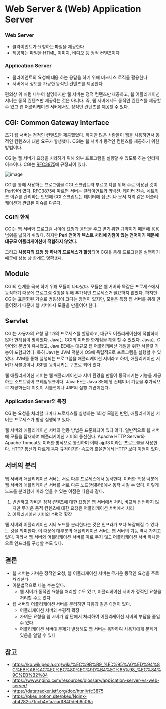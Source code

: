 # Web Server & (Web) Application Server
### Web Server
- 클라이언트가 요청하는 파일을 제공한다
- 제공하는 파일을 HTML, 이미지, 비디오 등 정적 컨텐츠이다

### Application Server
- 클라이언트의 요청에 대응 하는 응답을 하기 위해 비즈니스 로직을 활용한다
- 서버에서 정보를 가공한 동적인 컨텐츠를 제공한다

편의상 위 처럼 나누어 설명하지만 웹 서버는 정적 컨텐츠만 제공하고, 웹 어플리케이션 서버는 동적 컨텐츠만 제공하는 것은 아니다. 즉, 웹 서버에서도 동적인 컨텐츠를 제공할 수 있고 웹 어플리케이션 서버에서도 정적인 컨텐츠를 제공할 수 있다.

## CGI: Common Gateway Interface
초기 웹 서버는 정적인 컨텐츠만 제공했었다. 하지만 많은 사람들이 웹을 사용하면서 동적인 컨텐츠에 대한 요구가 발생했다. CGI는 웹 서버가 동적인 컨텐츠를 제공하기 위한 방법이다.

CGI는 웹 서버가 요청을 처리하기 위해 외부 프로그램을 실행할 수 있도록 하는 인터페이스이다. CGI는 [RFC3875](https://datatracker.ietf.org/doc/html/rfc3875)에 규정되어 있다.

![image](https://user-images.githubusercontent.com/60502370/161178388-488c4ab4-a7c6-48ae-8f6a-45a0d1efedef.png)


CGI를 통해 사용하는 프로그램을 CGI 스크립트라 부르고 이를 위해 주로 이용된 것이 Perl언어 였다. RFC3875에 따르면 서버는 클라이언트와 커넥션, 데이터 전송, 네트워크 이슈를 관리하는 반면에 CGI 스크립트는 데이터에 접근이나 문서 처리 같은 어플리케이션과 관련된 이슈를 다룬다.

### CGI의 한계
CGI는 웹 서버와 프로그램 사이에 요청과 응답을 주고 받기 위한 규약이기 때문에 응용 범위를 넓히기 쉬웠다. 하지만 **Perl 언어가 텍스트 처리에 강점이 있는 언어이기 때문에 대규모 어플리케이션에 적합하지 않았다.**

그리고 **사용자의 요청 당 하나의 프로세스가 할당**되어 CGI를 통해 프로그램을 실행하기 때문에 성능 상 한계도 명확했다. 

## Module
CGI의 한계를 극복 하기 위해 모듈이 나타났다. 모듈은 웹 서버와 똑같은 프로세스에서 동작하기 때문에 프로그램 실행을 위해 추가적인 프로세스가 필요하지 않았다. 하지만 CGI는 표준화된 기술로 범용성이 크다는 장점이 있지만, 모듈은 특정 웹 서버를 위해 만들어졌기 때문에 웹 서버마다 모듈을 만들어야 한다.

## Servlet
CGI는 사용자의 요청 당 1개의 프로세스를 할당하고, 대규모 어플리케이션에 적합하지 않아 한계점이 명확했다. Java는 CGI의 이러한 한계점을 해결 할 수 있었다. Java는 C 언어와 문법이 유사했고, Java EE에는 대규모 웹 어플리케이션 개발을 위한 서블릿 기능이 포함되었다. 특히 Java는 JVM 덕분에 OS에 독립적으로 프로그램을 실행할 수 있었다. JVM를 통해 실행되는 프로그램을 애플리케이션 서버라고 하며, 애플리케이션 서버가 서블릿이나 JSP를 동작시키는 구조로 되어 있다.

웹 애플리케이션 서버는 웹 애플리케이션과 서버 환경을 만들어 동작시키는 기능을 제공하는 소프트웨어 프레임워크이다. Java EE는 Java SE에 웹 컨테이너 기능을 추가적으로 제공하는데 이것이 서블릿이나 JSP의 실행 기반이된다.

### Application Server의 특징
CGI는 요청을 처리할 때마다 프로세스를 실행하는 1회성 모델인 반면, 애플리케이션 서버는 프로세스가 항상 실행되고 있다.

웹 서버와 애플리케이션 서버의 연동 방법은 표준화되어 있지 않다. 일반적으로 웹 서버에 모듈을 탑재하여 애플리케이션 서버의 통신한다. Apache HTTP Server와 Apache Tomcat도 이러한 방식으로 통신하며 이때 ajp13 이라는 프로토콜을 사용한다. HTTP 통신과 다르게 독자 규격이지만 속도와 효율면에서 HTTP 보다 이점이 있다.

## 서버의 분리
웹 서버와 애플리케이션 서버는 서로 다른 프로세스에서 동작한다. 이러한 특징 덕분에 웹 서버와 애플리케이션 서버를 서로 다른 노드(컴퓨터)에서 동작 시킬 수 있다. 이렇게 노드를 분리함에 따라 얻을 수 있는 이점은 다음과 같다.

1. 빈번하고 가벼운 정적 컨텐츠에 대한 요청은 웹 서버에서 처리, 비교적 빈번하지 않지만 무거운 동적 컨텐츠에 대한 요청은 어플리케이션 서버에서 처리
2. 어플리케이션 서버의 수평적 확장

웹 서버와 어플리케이션 서버 노드를 분리한다는 것은 인프라가 보다 복잡해질 수 있다는 것을 의미한다. 이 때문에 대부분의 애플리케이션 서버는 웹 서버의 기능 역시 가지고 있다. 따라서 웹 서버와 어플리케이션 서버를 따로 두지 않고 어플리케이션 서버 하나만으로 인프라를 구성할 수도 있다.

## 결론
- 웹 서버는 가벼운 정적인 요청, 웹 어플리케이션 서버는 무거운 동적인 요청을 주로 처리한다
- 이분법적으로 나눌 수는 없다. 
  - 웹 서버가 동적인 요청을 처리할 수도 있고, 어플리케이션 서버가 정적인 요청을 처리할 수도 있다
- 웹 서버와 어플리케이션 서버를 분리하면 다음과 같은 이점이 있다.
  - 어플리케이션 서버의 수평적 확장
  - 가벼운 요청을 웹 서버가 앞 단에서 처리하여 어플리케이션 서버의 부담을 줄일 수 있다
  - 어플리케이션 서버에 문제가 발생해도 웹 서버는 동작하여 사용자에게 문제가 있음을 알릴 수 있다

## 참고
- https://ko.wikipedia.org/wiki/%EC%9B%B9_%EC%95%A0%ED%94%8C%EB%A6%AC%EC%BC%80%EC%9D%B4%EC%85%98_%EC%84%9C%EB%B2%84
- https://www.nginx.com/resources/glossary/application-server-vs-web-server/
- https://datatracker.ietf.org/doc/html/rfc3875
- https://pkeu.notion.site/pkeu/Nginx-ab4282c71ccb4efaaaadf840deb8c06a
